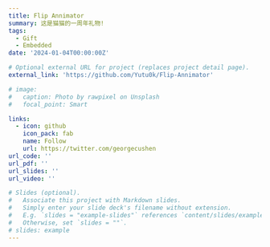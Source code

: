 ```yaml
---
title: Flip Annimator
summary: 这是猫猫的一周年礼物!
tags:
  - Gift
  - Embedded
date: '2024-01-04T00:00:00Z'

# Optional external URL for project (replaces project detail page).
external_link: 'https://github.com/Yutu0k/Flip-Annimator'

# image:
#   caption: Photo by rawpixel on Unsplash
#   focal_point: Smart

links:
  - icon: github
    icon_pack: fab
    name: Follow
    url: https://twitter.com/georgecushen
url_code: ''
url_pdf: ''
url_slides: ''
url_video: ''

# Slides (optional).
#   Associate this project with Markdown slides.
#   Simply enter your slide deck's filename without extension.
#   E.g. `slides = "example-slides"` references `content/slides/example-slides.md`.
#   Otherwise, set `slides = ""`.
# slides: example
---
```

